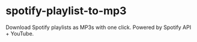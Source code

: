 # spotify-playlist-to-mp3
Download Spotify playlists as MP3s with one click. Powered by Spotify API + YouTube.
